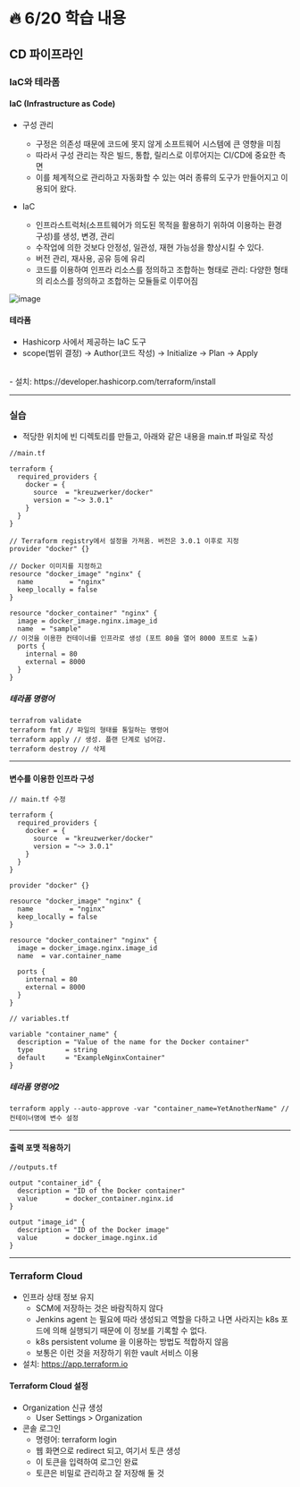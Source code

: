 # :fire: 6/20 학습 내용

## CD 파이프라인

### IaC와 테라폼

#### IaC (Infrastructure as Code)

- 구성 관리
  - 구정은 의존성 때문에 코드에 못지 않게 소프트웨어 시스템에 큰 영향을 미침
  - 따라서 구성 관리는 작은 빌드, 통합, 릴리스로 이루어지는 CI/CD에 중요한 측면
  - 이를 체계적으로 관리하고 자동화할 수 있는 여러 종류의 도구가 만들어지고 이용되어 왔다.
 
- IaC
  - 인프라스트럭처(소프트웨어가 의도된 목적을 활용하기 위하여 이용하는 환경 구성)를 생성, 변경, 관리
  - 수작업에 의한 것보다 안정성, 일관성, 재현 가능성을 향상시킬 수 있다.
  - 버전 관리, 재사용, 공유 등에 유리
  - 코드를 이용하여 인프라 리소스를 정의하고 조합하는 형태로 관리: 다양한 형태의 리소스를 정의하고 조합하는 모듈들로 이루어짐
 
![image](https://github.com/SSOFERRET/devcourse-review/assets/148465774/150e7a99-61ab-438a-83ee-6cd5419ebc90)


#### 테라폼

- Hashicorp 사에서 제공하는 IaC 도구
- scope(범위 결정) → Author(코드 작성) → Initialize → Plan → Apply
<br />
- 설치: https://developer.hashicorp.com/terraform/install

---

### 실습

- 적당한 위치에 빈 디렉토리를 만들고, 아래와 같은 내용을 main.tf 파일로 작성
```
//main.tf

terraform {
  required_providers {
    docker = {
      source  = "kreuzwerker/docker"
      version = "~> 3.0.1"
    }
  }
}

// Terraform registry에서 설정을 가져옴. 버전은 3.0.1 이후로 지정
provider "docker" {}

// Docker 이미지를 지정하고
resource "docker_image" "nginx" {
  name         = "nginx"
  keep_locally = false
}

resource "docker_container" "nginx" {
  image = docker_image.nginx.image_id
  name  = "sample"
// 이것을 이용한 컨테이너를 인프라로 생성 (포트 80을 열어 8000 포트로 노출)
  ports {
    internal = 80
    external = 8000
  }
}
```

##### 테라폼 명령어

```
terrafrom validate
terraform fmt // 파일의 형태를 통일하는 명령어
terraform apply // 생성. 플랜 단계로 넘어감.
terraform destroy // 삭제
```

---

#### 변수를 이용한 인프라 구성

```
// main.tf 수정

terraform {
  required_providers {
    docker = {
      source  = "kreuzwerker/docker"
      version = "~> 3.0.1"
    }
  }
}

provider "docker" {}

resource "docker_image" "nginx" {
  name         = "nginx"
  keep_locally = false
}

resource "docker_container" "nginx" {
  image = docker_image.nginx.image_id
  name  = var.container_name

  ports {
    internal = 80
    external = 8000
  }
}
```

```
// variables.tf

variable "container_name" {
  description = "Value of the name for the Docker container"
  type        = string
  default     = "ExampleNginxContainer"
}
```

##### 테라폼 명령어2

```
terraform apply --auto-approve -var "container_name=YetAnotherName" // 컨테이너명에 변수 설정
```

---

#### 출력 포맷 적용하기

```
//outputs.tf

output "container_id" {
  description = "ID of the Docker container"
  value       = docker_container.nginx.id
}

output "image_id" {
  description = "ID of the Docker image"
  value       = docker_image.nginx.id
}
```

---

### Terraform Cloud

- 인프라 상태 정보 유지
  - SCM에 저장하는 것은 바람직하지 않다
  - Jenkins agent 는 필요에 따라 생성되고 역할을 다하고 나면 사라지는 k8s 포드에 의해 실행되기 때문에 이 정보를 기록할 수 없다.
  - k8s persistent volume 을 이용하는 방법도 적합하지 않음
  - 보통은 이런 것을 저장하기 위한 vault 서비스 이용
- 설치: https://app.terraform.io

#### Terraform Cloud 설정

- Organization 신규 생성
  - User Settings > Organization
- 콘솔 로그인
  - 명령어: terraform login
  - 웹 화면으로 redirect 되고, 여기서 토큰 생성
  - 이 토큰을 입력하여 로그인 완료
  - 토큰은 비밀로 관리하고 잘 저장해 둘 것
